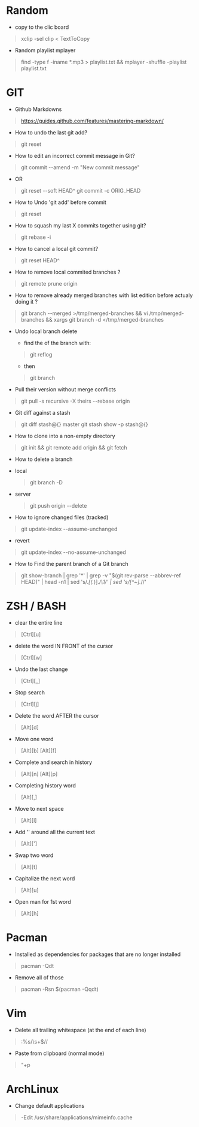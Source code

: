 
#           Random

* copy to the clic board
> xclip -sel clip < TextToCopy

* Random playlist mplayer
> find -type f -iname \*.mp3 > playlist.txt && mplayer -shuffle -playlist playlist.txt

#           GIT

* Github Markdowns
> https://guides.github.com/features/mastering-markdown/

* How to undo the last git add?
> git reset

* How to edit an incorrect commit message in Git?
> git commit --amend -m "New commit message"
  * OR
> git reset --soft HEAD^
> git commit -c ORIG_HEAD

* How to Undo 'git add' before commit
> git reset <file>

* How to squash my last X commits together using git?
> git rebase -i <after-this-commit>

* How to cancel a local git commit?
> git reset HEAD^

* How to remove local commited branches ?
> git remote prune origin

* How to remove already merged branches with list edition before actualy doing it ?
> git branch --merged >/tmp/merged-branches && vi /tmp/merged-branches && xargs git branch -d </tmp/merged-branches

* Undo local branch delete
  * find the <sha1> of the branch with:
   > git reflog
  * then
   > git branch <BranchName> <sha1>

* Pull their version without merge conflicts
> git pull -s recursive -X theirs --rebase origin <BranchName>

* Git diff against a stash
> git diff stash@{<number>} master
> git stash show -p stash@{<number>}

* How to clone into a non-empty directory
> git init && git remote add origin <path of the repo> && git fetch

* How to delete a branch
 * local
   > git branch -D <BranchName>
 * server
   > git push origin --delete <BranchName>

* How to ignore changed files (tracked)
> git update-index --assume-unchanged <file>
 * revert
> git update-index --no-assume-unchanged <file>

* How to Find the parent branch of a Git branch 
> git show-branch | grep '\*' | grep -v "$(git rev-parse --abbrev-ref HEAD)" | head -n1 | sed 's/.*\[\(.*\)\].*/\1/' | sed 's/[\^~].*//'

#           ZSH / BASH

* clear the entire line
> [Ctrl][u]

* delete the word IN FRONT of the cursor
> [Ctrl][w]

* Undo the last change
> [Ctrl][_]

* Stop search
> [Ctrl][j]

* Delete the word AFTER the cursor
> [Alt][d]

* Move one word
> [Alt][b]
> [Alt][f]

* Complete and search in history
> [Alt][n]
> [Alt][p]

* Completing history word
> [Alt][,]

* Move to next space
> [Alt][l]

* Add '' around all the current text
> [Alt][']

* Swap two word
> [Alt][t]

* Capitalize the next word
> [Alt][u]

* Open man for 1st word
> [Alt][h]

#           Pacman

* Installed as dependencies for packages that are no longer installed
> pacman -Qdt

* Remove all of those
> pacman -Rsn $(pacman -Qqdt)

#           Vim

* Delete all trailing whitespace (at the end of each line)
> :%s/\s\+$//

* Paste from clipboard (normal mode)
> "+p

#           ArchLinux

* Change default applications
> -Edit /usr/share/applications/mimeinfo.cache
